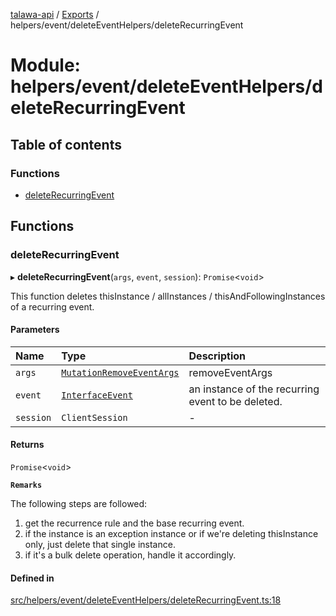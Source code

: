 [talawa-api](../README.md) / [Exports](../modules.md) / helpers/event/deleteEventHelpers/deleteRecurringEvent

# Module: helpers/event/deleteEventHelpers/deleteRecurringEvent

## Table of contents

### Functions

- [deleteRecurringEvent](helpers_event_deleteEventHelpers_deleteRecurringEvent.md#deleterecurringevent)

## Functions

### deleteRecurringEvent

▸ **deleteRecurringEvent**(`args`, `event`, `session`): `Promise`\<`void`\>

This function deletes thisInstance / allInstances / thisAndFollowingInstances of a recurring event.

#### Parameters

| Name | Type | Description |
| :------ | :------ | :------ |
| `args` | [`MutationRemoveEventArgs`](types_generatedGraphQLTypes.md#mutationremoveeventargs) | removeEventArgs |
| `event` | [`InterfaceEvent`](../interfaces/models_Event.InterfaceEvent.md) | an instance of the recurring event to be deleted. |
| `session` | `ClientSession` | - |

#### Returns

`Promise`\<`void`\>

**`Remarks`**

The following steps are followed:
1. get the recurrence rule and the base recurring event.
2. if the instance is an exception instance or if we're deleting thisInstance only, just delete that single instance.
3. if it's a bulk delete operation, handle it accordingly.

#### Defined in

[src/helpers/event/deleteEventHelpers/deleteRecurringEvent.ts:18](https://github.com/PalisadoesFoundation/talawa-api/blob/095495b/src/helpers/event/deleteEventHelpers/deleteRecurringEvent.ts#L18)
